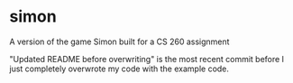 # simon

A version of the game Simon built for a CS 260 assignment

"Updated README before overwriting" is the most recent commit before I just completely overwrote my code with the example code.